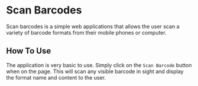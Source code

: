 # Scan Barcodes

Scan barcodes is a simple web applications that allows the user scan a variety of barcode formats from their mobile phones or computer.

## How To Use

The application is very basic to use. Simply click on the `Scan Barcode` button when on the page. This will scan any visible barcode in sight and display the format name and content to the user. 